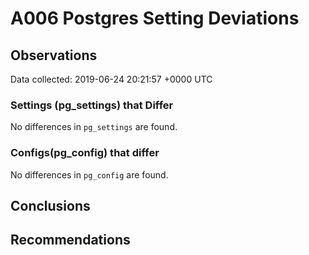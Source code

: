 # A006 Postgres Setting Deviations #

## Observations ##
Data collected: 2019-06-24 20:21:57 +0000 UTC  

### Settings (pg_settings) that Differ ###

No differences in `pg_settings` are found.

### Configs(pg_config) that differ ###

No differences in `pg_config` are found.



## Conclusions ##


## Recommendations ##

